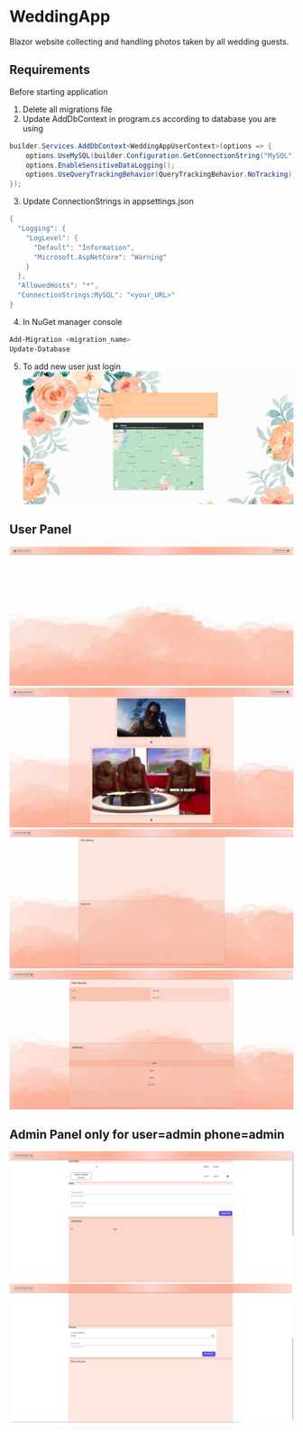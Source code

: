# WeddingApp
Blazor website collecting and handling photos taken by all wedding guests.

## Requirements
Before starting application

1. Delete all migrations file
2. Update AddDbContext in program.cs according to database you are using

```c#
builder.Services.AddDbContext<WeddingAppUserContext>(options => {
    options.UseMySQL(builder.Configuration.GetConnectionString("MySQL"));
    options.EnableSensitiveDataLogging();
    options.UseQueryTrackingBehavior(QueryTrackingBehavior.NoTracking);
});

```
3. Update ConnectionStrings in appsettings.json
```c#
{
  "Logging": {
    "LogLevel": {
      "Default": "Information",
      "Microsoft.AspNetCore": "Warning"
    }
  },
  "AllowedHosts": "*",
  "ConnectionStrings:MySQL": "<your_URL>"
}

```
4. In NuGet manager console
```bash
Add-Migration <migration_name>
Update-Database
```
5. To add new user just login
![Alt text](https://github.com/Tyreyn/WeddingApp/blob/main/login.png "This is login image")

## User Panel
![Alt text](https://github.com/Tyreyn/WeddingApp/blob/main/gallery.png "This is gallery panel")
![Alt text](https://github.com/Tyreyn/WeddingApp/blob/main/galleryfilled.png "This is filled gallery panel")
![Alt text](https://github.com/Tyreyn/WeddingApp/blob/main/weddingplan.png "This is wedding plan panel")
![Alt text](https://github.com/Tyreyn/WeddingApp/blob/main/weddingplanfilled.png "This is filled wedding plan panel")

## Admin Panel only for user=admin phone=admin
![Alt text](https://github.com/Tyreyn/WeddingApp/blob/main/admin1.png "This is admin panel")
![Alt text](https://github.com/Tyreyn/WeddingApp/blob/main/admin2.png "This is admin panel")
